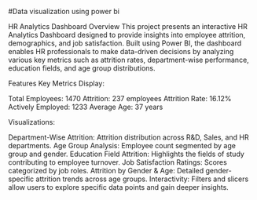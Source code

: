 




#Data visualization using power bi

HR Analytics Dashboard
Overview
This project presents an interactive HR Analytics Dashboard designed to provide insights into employee attrition, demographics, and job satisfaction. Built using Power BI, the dashboard enables HR professionals to make data-driven decisions by analyzing various key metrics such as attrition rates, department-wise performance, education fields, and age group distributions.

Features
Key Metrics Display:

Total Employees: 1470
Attrition: 237 employees
Attrition Rate: 16.12%
Actively Employed: 1233
Average Age: 37 years

Visualizations:

Department-Wise Attrition: Attrition distribution across R&D, Sales, and HR departments.
Age Group Analysis: Employee count segmented by age group and gender.
Education Field Attrition: Highlights the fields of study contributing to employee turnover.
Job Satisfaction Ratings: Scores categorized by job roles.
Attrition by Gender & Age: Detailed gender-specific attrition trends across age groups.
Interactivity: Filters and slicers allow users to explore specific data points and gain deeper insights.


